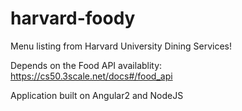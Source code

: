 # harvard-foody

Menu listing from Harvard University Dining Services!

Depends on the Food API availablity: https://cs50.3scale.net/docs#/food_api

Application built on Angular2 and NodeJS




